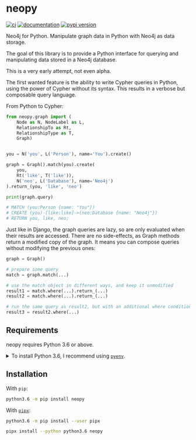 # neopy

[![ci](https://github.com/pawamoy/neopy/workflows/ci/badge.svg)](https://github.com/pawamoy/neopy/actions?query=workflow%3Aci)
[![documentation](https://img.shields.io/badge/docs-mkdocs%20material-blue.svg?style=flat)](https://pawamoy.github.io/neopy/)
[![pypi version](https://img.shields.io/pypi/v/neopy.svg)](https://pypi.org/project/neopy/)

Neo4j for Python. Manipulate graph data in Python with Neo4j as data storage.

The goal of this library is to provide a Python interface for querying and
manipulating data stored in a Neo4j database.

This is a very early attempt, not even alpha.

The first wanted feature is the ability to write Cypher queries in Python,
using the power of Cypher without its syntax. This results in a verbose
but composable query language.

From Python to Cypher:

```python
from neopy.graph import (
    Node as N, NodeLabel as L,
    RelationshipTo as Rt,
    RelationshipType as T,
    Graph)


you = N('you', L('Person'), name='You').create()

graph = Graph().match(you).create(
    you,
    Rt('like', T('like')),
    N('neo', L('Database'), name='Neo4j')
).return_(you, 'like', 'neo')

print(graph.query)

# MATCH (you:Person {name: "You"})
# CREATE (you)-[like:like]->(neo:Database {name: "Neo4j"})
# RETURN you, like, neo;
```

Just like in Django, the graph queries are lazy, so are only evaluated when
their results are accessed. There are no side-effects, as Graph methods
return a modified copy of the graph. It means you can compose queries without
modifying the previous ones:

```python
graph = Graph()

# prepare some query
match = graph.match(...)

# use the match object in different ways, and keep it unmodified
result1 = match.where(...).return_(...)
result2 = match.where(...).return_(...)

# run the same query as result2, but with an additional where condition
result3 = result2.where(...)
```

## Requirements

neopy requires Python 3.6 or above.

<details>
<summary>To install Python 3.6, I recommend using <a href="https://github.com/pyenv/pyenv"><code>pyenv</code></a>.</summary>

```bash
# install pyenv
git clone https://github.com/pyenv/pyenv ~/.pyenv

# setup pyenv (you should also put these three lines in .bashrc or similar)
export PATH="${HOME}/.pyenv/bin:${PATH}"
export PYENV_ROOT="${HOME}/.pyenv"
eval "$(pyenv init -)"

# install Python 3.6
pyenv install 3.6.8

# make it available globally
pyenv global system 3.6.8
```
</details>

## Installation

With `pip`:
```bash
python3.6 -m pip install neopy
```

With [`pipx`](https://github.com/pipxproject/pipx):
```bash
python3.6 -m pip install --user pipx

pipx install --python python3.6 neopy
```
